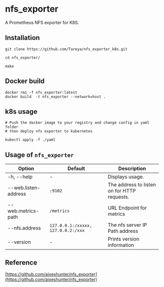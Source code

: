 # nfs_exporter
A Prometheus NFS exporter for K8S.

## Installation

```
git clone https://github.com/Tareya/nfs_exporter_k8s.git 

cd nfs_exporter/

make
```

## Docker build

```
docker rmi -f nfs_exporter:latest 
docker build  -t nfs_exporter --network=host .

```

## k8s usage

```
# Push the docker image to your registry and change config in yaml folder
# then deploy nfs exporter to kubernetes

kubectl apply -f ./yaml
```

## Usage of `nfs_exporter`

| Option                    | Default             | Description
| ------------------------- | ------------------- | -----------------
| -h, --help                | -                   | Displays usage.
| --web.listen-address      | `:9102`             | The address to listen on for HTTP requests.
| --web.metrics-path        | `/metrics`          | URL Endpoint for metrics
| --nfs.address             | `127.0.0.1:/xxxxx, 127.0.0.2:/xxx`  | The nfs server IP Path address
| --version                 | -                   | Prints version information



## Reference
[https://github.com/aixeshunter/nfs_exporter](https://github.com/aixeshunter/nfs_exporter)
